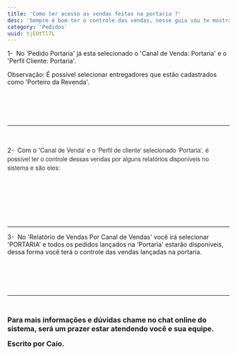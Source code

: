 ```yaml
---
title: 'Como ter acesso as vendas feitas na portaria ?'
desc: 'Sempre é bom ter o controle das vendas, nesse guia vou te mostrar como você terá o controle das Vendas Portaria.'
category: 'Pedidos'
uuid: tjEOtTl7L
---
```


<p><span style='font-size: 14px;'>1-&nbsp; No 'Pedido Portaria' já esta selecionado o 'Canal de Venda: Portaria' e o 'Perfil Cliente: Portaria'.</span></p><p><span style='font-size: 14px;'>Observação: É possível selecionar entregadores que estão cadastrados como 'Porteiro da Revenda'.</span></p><p><span style='font-size: 14px;'><br></span></p><div class='se-component se-image-container __se__float-none'><figure style='margin: 0px;'><img data-index='0' style='' data-origin=',' data-file-size='0' data-file-name='controle%20de%20portaria%20img%201.png' data-percentage='auto,auto' data-align='none' data-size=',' data-rotatey='' data-rotatex='' data-proportion='true' data-rotate='' alt='' src='https://vendergas.github.io/vendergas-imagens/controle%20de%20portaria%20img%201.png'>    </figure></div><p><span style='font-size: 14px;'><br></span></p><hr><p><span style='font-size: 14px;'><br></span></p><p><span style='font-size: 14px;'>2-&nbsp; Com o '<span style='color: rgb(51, 51, 51); font-family: &quot;Helvetica Neue&quot;, sans-serif; font-style: normal; font-variant-ligatures: normal; font-variant-caps: normal; font-weight: 400; letter-spacing: normal; orphans: 2; text-align: start; text-indent: 0px; text-transform: none; white-space: normal; widows: 2; word-spacing: 0px; -webkit-text-stroke-width: 0px; background-color: rgb(255, 255, 255); text-decoration-thickness: initial; text-decoration-style: initial; text-decoration-color: initial; float: none; display: inline !important;'>Canal de Venda' e o 'Perfil de cliente' selecionado 'Portaria', é possível ter o controle dessas vendas por alguns relatórios disponíveis no sistema e são eles:</span></span></p><p><span style='color: rgb(51, 51, 51); font-family: &quot;Helvetica Neue&quot;, sans-serif; font-style: normal; font-variant-ligatures: normal; font-variant-caps: normal; font-weight: 400; letter-spacing: normal; orphans: 2; text-align: start; text-indent: 0px; text-transform: none; white-space: normal; widows: 2; word-spacing: 0px; -webkit-text-stroke-width: 0px; background-color: rgb(255, 255, 255); text-decoration-thickness: initial; text-decoration-style: initial; text-decoration-color: initial; float: none; font-size: 14px; display: inline !important;'><br></span></p><div class='se-component se-image-container __se__float-none'><figure style='margin: 0px;'><img data-index='1' style='' data-origin=',' data-file-size='0' data-file-name='controle%20de%20portaria%20img2.png' data-percentage='auto,auto' data-align='none' data-size=',' data-rotatey='' data-rotatex='' data-proportion='true' data-rotate='' alt='' src='https://vendergas.github.io/vendergas-imagens/controle%20de%20portaria%20img2.png'>    </figure></div><p><span style='font-size: 14px;'><br></span></p><p><span style='font-size: 14px;'><br></span></p><hr><p><span style='font-size: 14px;'>3-&nbsp; No 'Relatório de Vendas Por Canal de Vendas' você irá selecionar&nbsp; 'PORTARIA' e todos os pedidos lançados na 'Portaria' estarão disponíveis, dessa forma você terá o controle das vendas lançadas na portaria.</span><br></p><p><br></p><div class='se-component se-image-container __se__float-none'><figure style='margin: 0px;'><img data-index='2' style='' data-origin=',' data-file-size='0' data-file-name='controle%20de%20portaria%20img3.png' data-percentage='auto,auto' data-align='none' data-size=',' data-rotatey='' data-rotatex='' data-proportion='true' data-rotate='' alt='' src='https://vendergas.github.io/vendergas-imagens/controle%20de%20portaria%20img3.png'>    </figure></div><p><br></p><hr><p><br></p><p><span style='margin: 0px; padding: 0px; box-sizing: border-box; -webkit-user-drag: none; overflow: visible; font-family: inherit; font-size: 16px; color: inherit; display: inline; vertical-align: baseline;'><strong>Para mais informações e dúvidas chame no chat online do sistema, será um prazer estar atendendo você e sua equipe.</strong></span></p><p><span style='margin: 0px; padding: 0px; box-sizing: border-box; -webkit-user-drag: none; overflow: visible; font-family: inherit; font-size: 16px; color: inherit; display: inline; vertical-align: baseline;'><strong>Escrito por Caio.</strong></span></p>

